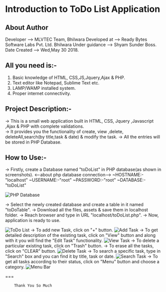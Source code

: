 # Introduction to ToDo List Application

## About Author

Developer	-->   MLVTEC Team, Bhilwara
Developed at 	-->   Ready Bytes Software Labs Pvt. Ltd. Bhilwara
Under guidance	-->   Shyam Sunder Boss.
Date Created	-->   Wed,May 30 2018.

## All you need is:-

1. Basic knowledge of HTML, CSS,JS,Jquery,Ajax & PHP.
2. Text editor like Notepad, Sublime Text etc. 
3. LAMP/WAMP installed system.
4. Proper internet connectivity.

## Project Description:-

-> This is a small web application built in HTML, CSS, Jquery ,Javascript ,Ajax & PHP with complete validations.  
-> It provides you the functionality of create, view ,delete, deleteAll,search(by title,task & date) & modify the task. 
-> All the entries will be stored in PHP Database.

## How to Use:-

-> Firstly, create a Database named "toDoList" in PHP database(as shown in screenshots).
	<--about php database connection-->
		~HOSTNAME:-"localhost"
		~USERNAME:-"root"
		~PASSWORD:-"root"
		~DATABASE:-"toDoList"
		
![PHP Database](https://github.com/Rajs0ni/Web-Apps/blob/master/todolist/Screenshot-6.png)

-> Select the newly created database and create a table in it named "toDoTable".
-> Download all the files, assets & save them in localhost folder.
-> Reach browser and type in URL "localhost/toDoList.php".
-> Now, application is ready to use.

![ToDo List](https://github.com/Rajs0ni/Web-Apps/blob/master/todolist/Screenshot-1.png)
-> To add new Task, click on "+" button.
![Add Task](https://github.com/Rajs0ni/Web-Apps/blob/master/todolist/Screenshot-2.png)
-> To get detailed description of the existing task, click on "View" button and along with it you will find the "Edit Task" functionality.
![View Task](https://github.com/Rajs0ni/Web-Apps/blob/master/todolist/Screenshot-3.png)
-> To delete a particular existing task, click on "Trash" button.
-> To erase all the tasks, click on "CLEAR" button.
![Delete Task](https://github.com/Rajs0ni/Web-Apps/blob/master/todolist/Screenshot-1.png)
-> To search a specific task, type in "Search" box and you can find it by title, task or date.
![Search Task](https://github.com/Rajs0ni/Web-Apps/blob/master/todolist/Screenshot-7.png)
-> To get all tasks according to their status, click on "Menu" button and choose a category.
![Menu Bar](https://github.com/Rajs0ni/Web-Apps/blob/master/todolist/Screenshot-5.png)

===

		Thank You So Much 
